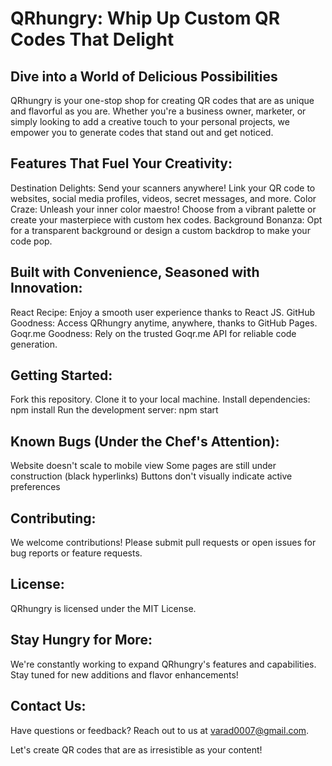 # QRhungry: Whip Up Custom QR Codes That Delight

## Dive into a World of Delicious Possibilities

QRhungry is your one-stop shop for creating QR codes that are as unique and flavorful as you are. Whether you're a business owner, marketer, or simply looking to add a creative touch to your personal projects, we empower you to generate codes that stand out and get noticed.

## Features That Fuel Your Creativity:

Destination Delights: Send your scanners anywhere! Link your QR code to websites, social media profiles, videos, secret messages, and more.
Color Craze: Unleash your inner color maestro! Choose from a vibrant palette or create your masterpiece with custom hex codes.
Background Bonanza: Opt for a transparent background or design a custom backdrop to make your code pop.

## Built with Convenience, Seasoned with Innovation:

React Recipe: Enjoy a smooth user experience thanks to React JS.
GitHub Goodness: Access QRhungry anytime, anywhere, thanks to GitHub Pages.
Goqr.me Goodness: Rely on the trusted Goqr.me API for reliable code generation.

## Getting Started:

Fork this repository.
Clone it to your local machine.
Install dependencies: npm install
Run the development server: npm start

## Known Bugs (Under the Chef's Attention):

Website doesn't scale to mobile view
Some pages are still under construction (black hyperlinks)
Buttons don't visually indicate active preferences

## Contributing:

We welcome contributions! Please submit pull requests or open issues for bug reports or feature requests.

## License:

QRhungry is licensed under the MIT License.

## Stay Hungry for More:

We're constantly working to expand QRhungry's features and capabilities. Stay tuned for new additions and flavor enhancements!

## Contact Us:

Have questions or feedback? Reach out to us at varad0007@gmail.com.

Let's create QR codes that are as irresistible as your content!